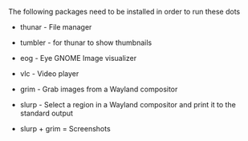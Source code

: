 The following packages need to be installed in order to run these dots

* thunar - File manager
* tumbler - for thunar to show thumbnails
* eog - Eye GNOME Image visualizer
* vlc - Video player

* grim - Grab images from a Wayland compositor
* slurp - Select a region in a Wayland compositor and print it to the standard output
* slurp + grim = Screenshots
